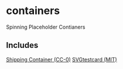# containers
Spinning Placeholder Contianers

## Includes

[Shipping Container (CC-0)](https://blendswap.com/blend/28632)
[SVGtestcard (MIT)](https://github.com/edent/SVGtestcard)

